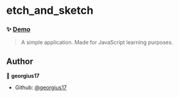 # etch_and_sketch

### ✨ [Demo](https://georgius17.github.io/etch_and_sketch/)

> A simple application. Made for JavaScript learning purposes.

## Author

👤 **georgius17**

* Github: [@georgius17](https://github.com/georgius17)
